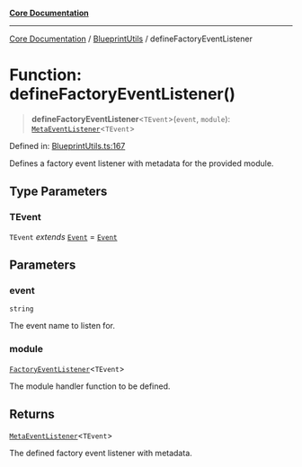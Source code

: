 [**Core Documentation**](../../README.md)

***

[Core Documentation](../../README.md) / [BlueprintUtils](../README.md) / defineFactoryEventListener

# Function: defineFactoryEventListener()

> **defineFactoryEventListener**\<`TEvent`\>(`event`, `module`): [`MetaEventListener`](../../declarations/interfaces/MetaEventListener.md)\<`TEvent`\>

Defined in: [BlueprintUtils.ts:167](https://github.com/stonemjs/core/blob/e2200da501349da1fec304d821c002bb6d055b61/src/BlueprintUtils.ts#L167)

Defines a factory event listener with metadata for the provided module.

## Type Parameters

### TEvent

`TEvent` *extends* [`Event`](../../events/Event/classes/Event.md) = [`Event`](../../events/Event/classes/Event.md)

## Parameters

### event

`string`

The event name to listen for.

### module

[`FactoryEventListener`](../../declarations/type-aliases/FactoryEventListener.md)\<`TEvent`\>

The module handler function to be defined.

## Returns

[`MetaEventListener`](../../declarations/interfaces/MetaEventListener.md)\<`TEvent`\>

The defined factory event listener with metadata.
